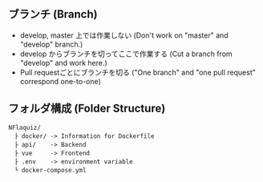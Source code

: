 ## ブランチ (Branch)
* develop, master 上では作業しない (Don't work on "master" and "develop" branch.)
* develop からブランチを切ってここで作業する (Cut a branch from "develop" and work here.)
* Pull requestごとにブランチを切る ("One branch" and "one pull request" correspond one-to-one)

## フォルダ構成 (Folder Structure)
```
NFlaquiz/
　├ docker/ -> Information for Dockerfile
　├ api/    -> Backend
　├ vue     -> Frontend
　├ .env    -> environment variable
　└ docker-compose.yml
 ```
